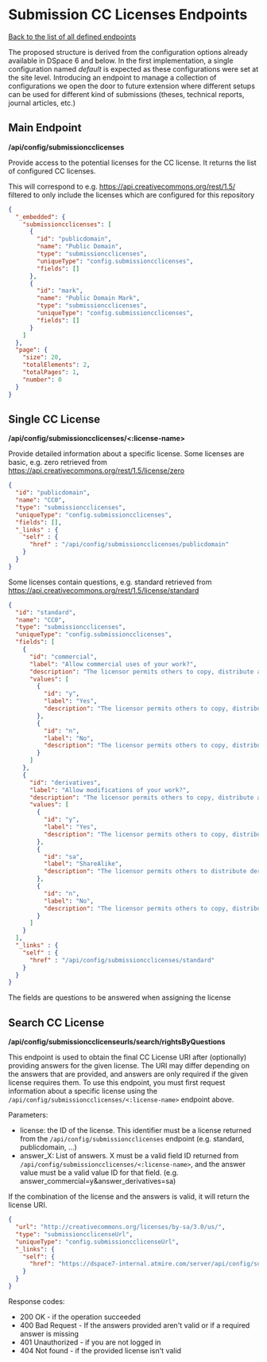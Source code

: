 # Submission CC Licenses Endpoints
[Back to the list of all defined endpoints](endpoints.md)

The proposed structure is derived from the configuration options already available in DSpace 6 and below.
In the first implementation, a single configuration named *default* is expected as these configurations were set at the site level.
Introducing an endpoint to manage a collection of configurations we open the door to future extension where different setups can be used for different kind of submissions (theses, technical reports, journal articles, etc.)

## Main Endpoint
**/api/config/submissioncclicenses**   

Provide access to the potential licenses for the CC license. It returns the list of configured CC licenses.

This will correspond to e.g. https://api.creativecommons.org/rest/1.5/ filtered to only include the licenses which are configured for this repository

```json
{
  "_embedded": {
    "submissioncclicenses": [
      {
        "id": "publicdomain",
        "name": "Public Domain",
        "type": "submissioncclicenses",
        "uniqueType": "config.submissioncclicenses",
        "fields": []
      },
      {
        "id": "mark",
        "name": "Public Domain Mark",
        "type": "submissioncclicenses",
        "uniqueType": "config.submissioncclicenses",
        "fields": []
      }
    ]
  },
  "page": {
    "size": 20,
    "totalElements": 2,
    "totalPages": 1,
    "number": 0
  }
}
```

## Single CC License 
**/api/config/submissioncclicenses/<:license-name>**

Provide detailed information about a specific license. Some licenses are basic, e.g. zero retrieved from https://api.creativecommons.org/rest/1.5/license/zero
```json
{
  "id": "publicdomain",
  "name": "CC0",
  "type": "submissioncclicenses",
  "uniqueType": "config.submissioncclicenses",
  "fields": [],
  "_links" : {
    "self" : {
      "href" : "/api/config/submissioncclicenses/publicdomain"
    }
  }
}
```

Some licenses contain questions, e.g. standard retrieved from https://api.creativecommons.org/rest/1.5/license/standard
```json
{
  "id": "standard",
  "name": "CC0",
  "type": "submissioncclicenses",
  "uniqueType": "config.submissioncclicenses",
  "fields": [
    {
      "id": "commercial",
      "label": "Allow commercial uses of your work?",
      "description": "The licensor permits others to copy, distribute and transmit the work. In return, licensees may not use the work for commercial purposes — unless they get the licensor's permission.",
      "values": [
        {
          "id": "y",
          "label": "Yes",
          "description": "The licensor permits others to copy, distribute, display, and perform the work, including for commercial purposes."
        },
        {
          "id": "n",
          "label": "No",
          "description": "The licensor permits others to copy, distribute, display, and perform the work for non-commercial purposes only."
        }
      ]
    },
    {
      "id": "derivatives",
      "label": "Allow modifications of your work?",
      "description": "The licensor permits others to copy, distribute and transmit only unaltered copies of the work — not derivative works based on it.",
      "values": [
        {
          "id": "y",
          "label": "Yes",
          "description": "The licensor permits others to copy, distribute, display and perform the work, as well as make derivative works based on it."
        },
        {
          "id": "sa",
          "label": "ShareAlike",
          "description": "The licensor permits others to distribute derivative works only under the same license or one compatible with the one that governs the licensor's work."
        },
        {
          "id": "n",
          "label": "No",
          "description": "The licensor permits others to copy, distribute and transmit only unaltered copies of the work — not derivative works based on it."
        }
      ]
    }
  ],
  "_links" : {
    "self" : {
      "href" : "/api/config/submissioncclicenses/standard"
    }
  }
}
```

The fields are questions to be answered when assigning the license

## Search CC License 
**/api/config/submissioncclicenseurls/search/rightsByQuestions**

This endpoint is used to obtain the final CC License URI after (optionally) providing answers for the given license. 
The URI may differ depending on the answers that are provided, and answers are only required if the given license requires them. 
To use this endpoint, you must first request information about a specific license using the `/api/config/submissioncclicenses/<:license-name>` endpoint above.

Parameters:
* license: the ID of the license. This identifier must be a license returned from the `/api/config/submissioncclicenses` endpoint (e.g. standard, publicdomain, …)
* answer_X: List of answers. X must be a valid field ID returned from `/api/config/submissioncclicenses/<:license-name>`, and the answer value must be a valid value ID for that field.  (e.g. answer_commercial=y&answer_derivatives=sa)

If the combination of the license and the answers is valid, it will return the license URI.

```json
{
  "url": "http://creativecommons.org/licenses/by-sa/3.0/us/",
  "type": "submissioncclicenseUrl",
  "uniqueType": "config.submissioncclicenseUrl",
  "_links": {
    "self": {
      "href": "https://dspace7-internal.atmire.com/server/api/config/submissioncclicenses/search/rightsByQuestions?license=standard&answer_commercial=y&answer_derivatives=sa"
    }
  }
}
```

Response codes:
* 200 OK - if the operation succeeded
* 400 Bad Request - If the answers provided aren't valid or if a required answer is missing  
* 401 Unauthorized - if you are not logged in
* 404 Not found - if the provided license isn't valid
